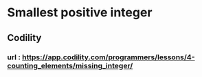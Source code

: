 # Smallest positive integer
## Codility
### url : https://app.codility.com/programmers/lessons/4-counting_elements/missing_integer/